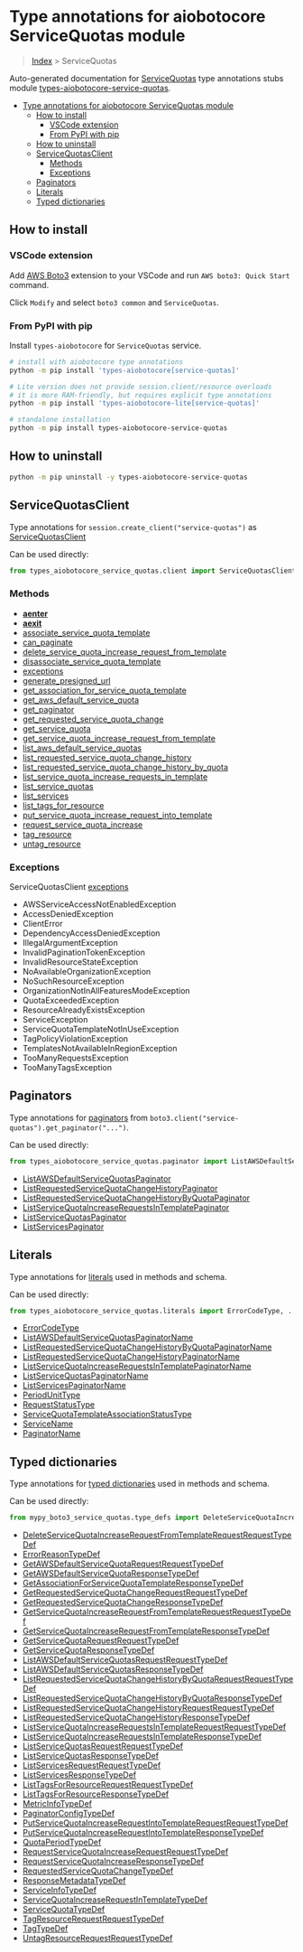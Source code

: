 <a id="type-annotations-for-aiobotocore-servicequotas-module"></a>

# Type annotations for aiobotocore ServiceQuotas module

> [Index](..) > ServiceQuotas

Auto-generated documentation for
[ServiceQuotas](https://boto3.amazonaws.com/v1/documentation/api/latest/reference/services/service-quotas.html#ServiceQuotas)
type annotations stubs module
[types-aiobotocore-service-quotas](https://pypi.org/project/types-aiobotocore-service-quotas/).

- [Type annotations for aiobotocore ServiceQuotas module](#type-annotations-for-aiobotocore-servicequotas-module)
  - [How to install](#how-to-install)
    - [VSCode extension](#vscode-extension)
    - [From PyPI with pip](#from-pypi-with-pip)
  - [How to uninstall](#how-to-uninstall)
  - [ServiceQuotasClient](#servicequotasclient)
    - [Methods](#methods)
    - [Exceptions](#exceptions)
  - [Paginators](#paginators)
  - [Literals](#literals)
  - [Typed dictionaries](#typed-dictionaries)

<a id="how-to-install"></a>

## How to install

<a id="vscode-extension"></a>

### VSCode extension

Add
[AWS Boto3](https://marketplace.visualstudio.com/items?itemName=Boto3typed.boto3-ide)
extension to your VSCode and run `AWS boto3: Quick Start` command.

Click `Modify` and select `boto3 common` and `ServiceQuotas`.

<a id="from-pypi-with-pip"></a>

### From PyPI with pip

Install `types-aiobotocore` for `ServiceQuotas` service.

```bash
# install with aiobotocore type annotations
python -m pip install 'types-aiobotocore[service-quotas]'

# Lite version does not provide session.client/resource overloads
# it is more RAM-friendly, but requires explicit type annotations
python -m pip install 'types-aiobotocore-lite[service-quotas]'

# standalone installation
python -m pip install types-aiobotocore-service-quotas
```

<a id="how-to-uninstall"></a>

## How to uninstall

```bash
python -m pip uninstall -y types-aiobotocore-service-quotas
```

<a id="servicequotasclient"></a>

## ServiceQuotasClient

Type annotations for `session.create_client("service-quotas")` as
[ServiceQuotasClient](./client.md)

Can be used directly:

```python
from types_aiobotocore_service_quotas.client import ServiceQuotasClient
```

<a id="methods"></a>

### Methods

- [__aenter__](./client.md#__aenter__)
- [__aexit__](./client.md#__aexit__)
- [associate_service_quota_template](./client.md#associate_service_quota_template)
- [can_paginate](./client.md#can_paginate)
- [delete_service_quota_increase_request_from_template](./client.md#delete_service_quota_increase_request_from_template)
- [disassociate_service_quota_template](./client.md#disassociate_service_quota_template)
- [exceptions](./client.md#exceptions)
- [generate_presigned_url](./client.md#generate_presigned_url)
- [get_association_for_service_quota_template](./client.md#get_association_for_service_quota_template)
- [get_aws_default_service_quota](./client.md#get_aws_default_service_quota)
- [get_paginator](./client.md#get_paginator)
- [get_requested_service_quota_change](./client.md#get_requested_service_quota_change)
- [get_service_quota](./client.md#get_service_quota)
- [get_service_quota_increase_request_from_template](./client.md#get_service_quota_increase_request_from_template)
- [list_aws_default_service_quotas](./client.md#list_aws_default_service_quotas)
- [list_requested_service_quota_change_history](./client.md#list_requested_service_quota_change_history)
- [list_requested_service_quota_change_history_by_quota](./client.md#list_requested_service_quota_change_history_by_quota)
- [list_service_quota_increase_requests_in_template](./client.md#list_service_quota_increase_requests_in_template)
- [list_service_quotas](./client.md#list_service_quotas)
- [list_services](./client.md#list_services)
- [list_tags_for_resource](./client.md#list_tags_for_resource)
- [put_service_quota_increase_request_into_template](./client.md#put_service_quota_increase_request_into_template)
- [request_service_quota_increase](./client.md#request_service_quota_increase)
- [tag_resource](./client.md#tag_resource)
- [untag_resource](./client.md#untag_resource)

<a id="exceptions"></a>

### Exceptions

ServiceQuotasClient [exceptions](./client.md#exceptions)

- AWSServiceAccessNotEnabledException
- AccessDeniedException
- ClientError
- DependencyAccessDeniedException
- IllegalArgumentException
- InvalidPaginationTokenException
- InvalidResourceStateException
- NoAvailableOrganizationException
- NoSuchResourceException
- OrganizationNotInAllFeaturesModeException
- QuotaExceededException
- ResourceAlreadyExistsException
- ServiceException
- ServiceQuotaTemplateNotInUseException
- TagPolicyViolationException
- TemplatesNotAvailableInRegionException
- TooManyRequestsException
- TooManyTagsException

<a id="paginators"></a>

## Paginators

Type annotations for [paginators](./paginators.md) from
`boto3.client("service-quotas").get_paginator("...")`.

Can be used directly:

```python
from types_aiobotocore_service_quotas.paginator import ListAWSDefaultServiceQuotasPaginator, ...
```

- [ListAWSDefaultServiceQuotasPaginator](./paginators.md#listawsdefaultservicequotaspaginator)
- [ListRequestedServiceQuotaChangeHistoryPaginator](./paginators.md#listrequestedservicequotachangehistorypaginator)
- [ListRequestedServiceQuotaChangeHistoryByQuotaPaginator](./paginators.md#listrequestedservicequotachangehistorybyquotapaginator)
- [ListServiceQuotaIncreaseRequestsInTemplatePaginator](./paginators.md#listservicequotaincreaserequestsintemplatepaginator)
- [ListServiceQuotasPaginator](./paginators.md#listservicequotaspaginator)
- [ListServicesPaginator](./paginators.md#listservicespaginator)

<a id="literals"></a>

## Literals

Type annotations for [literals](./literals.md) used in methods and schema.

Can be used directly:

```python
from types_aiobotocore_service_quotas.literals import ErrorCodeType, ...
```

- [ErrorCodeType](./literals.md#errorcodetype)
- [ListAWSDefaultServiceQuotasPaginatorName](./literals.md#listawsdefaultservicequotaspaginatorname)
- [ListRequestedServiceQuotaChangeHistoryByQuotaPaginatorName](./literals.md#listrequestedservicequotachangehistorybyquotapaginatorname)
- [ListRequestedServiceQuotaChangeHistoryPaginatorName](./literals.md#listrequestedservicequotachangehistorypaginatorname)
- [ListServiceQuotaIncreaseRequestsInTemplatePaginatorName](./literals.md#listservicequotaincreaserequestsintemplatepaginatorname)
- [ListServiceQuotasPaginatorName](./literals.md#listservicequotaspaginatorname)
- [ListServicesPaginatorName](./literals.md#listservicespaginatorname)
- [PeriodUnitType](./literals.md#periodunittype)
- [RequestStatusType](./literals.md#requeststatustype)
- [ServiceQuotaTemplateAssociationStatusType](./literals.md#servicequotatemplateassociationstatustype)
- [ServiceName](./literals.md#servicename)
- [PaginatorName](./literals.md#paginatorname)

<a id="typed-dictionaries"></a>

## Typed dictionaries

Type annotations for [typed dictionaries](./type_defs.md) used in methods and
schema.

Can be used directly:

```python
from mypy_boto3_service_quotas.type_defs import DeleteServiceQuotaIncreaseRequestFromTemplateRequestRequestTypeDef, ...
```

- [DeleteServiceQuotaIncreaseRequestFromTemplateRequestRequestTypeDef](./type_defs.md#deleteservicequotaincreaserequestfromtemplaterequestrequesttypedef)
- [ErrorReasonTypeDef](./type_defs.md#errorreasontypedef)
- [GetAWSDefaultServiceQuotaRequestRequestTypeDef](./type_defs.md#getawsdefaultservicequotarequestrequesttypedef)
- [GetAWSDefaultServiceQuotaResponseTypeDef](./type_defs.md#getawsdefaultservicequotaresponsetypedef)
- [GetAssociationForServiceQuotaTemplateResponseTypeDef](./type_defs.md#getassociationforservicequotatemplateresponsetypedef)
- [GetRequestedServiceQuotaChangeRequestRequestTypeDef](./type_defs.md#getrequestedservicequotachangerequestrequesttypedef)
- [GetRequestedServiceQuotaChangeResponseTypeDef](./type_defs.md#getrequestedservicequotachangeresponsetypedef)
- [GetServiceQuotaIncreaseRequestFromTemplateRequestRequestTypeDef](./type_defs.md#getservicequotaincreaserequestfromtemplaterequestrequesttypedef)
- [GetServiceQuotaIncreaseRequestFromTemplateResponseTypeDef](./type_defs.md#getservicequotaincreaserequestfromtemplateresponsetypedef)
- [GetServiceQuotaRequestRequestTypeDef](./type_defs.md#getservicequotarequestrequesttypedef)
- [GetServiceQuotaResponseTypeDef](./type_defs.md#getservicequotaresponsetypedef)
- [ListAWSDefaultServiceQuotasRequestRequestTypeDef](./type_defs.md#listawsdefaultservicequotasrequestrequesttypedef)
- [ListAWSDefaultServiceQuotasResponseTypeDef](./type_defs.md#listawsdefaultservicequotasresponsetypedef)
- [ListRequestedServiceQuotaChangeHistoryByQuotaRequestRequestTypeDef](./type_defs.md#listrequestedservicequotachangehistorybyquotarequestrequesttypedef)
- [ListRequestedServiceQuotaChangeHistoryByQuotaResponseTypeDef](./type_defs.md#listrequestedservicequotachangehistorybyquotaresponsetypedef)
- [ListRequestedServiceQuotaChangeHistoryRequestRequestTypeDef](./type_defs.md#listrequestedservicequotachangehistoryrequestrequesttypedef)
- [ListRequestedServiceQuotaChangeHistoryResponseTypeDef](./type_defs.md#listrequestedservicequotachangehistoryresponsetypedef)
- [ListServiceQuotaIncreaseRequestsInTemplateRequestRequestTypeDef](./type_defs.md#listservicequotaincreaserequestsintemplaterequestrequesttypedef)
- [ListServiceQuotaIncreaseRequestsInTemplateResponseTypeDef](./type_defs.md#listservicequotaincreaserequestsintemplateresponsetypedef)
- [ListServiceQuotasRequestRequestTypeDef](./type_defs.md#listservicequotasrequestrequesttypedef)
- [ListServiceQuotasResponseTypeDef](./type_defs.md#listservicequotasresponsetypedef)
- [ListServicesRequestRequestTypeDef](./type_defs.md#listservicesrequestrequesttypedef)
- [ListServicesResponseTypeDef](./type_defs.md#listservicesresponsetypedef)
- [ListTagsForResourceRequestRequestTypeDef](./type_defs.md#listtagsforresourcerequestrequesttypedef)
- [ListTagsForResourceResponseTypeDef](./type_defs.md#listtagsforresourceresponsetypedef)
- [MetricInfoTypeDef](./type_defs.md#metricinfotypedef)
- [PaginatorConfigTypeDef](./type_defs.md#paginatorconfigtypedef)
- [PutServiceQuotaIncreaseRequestIntoTemplateRequestRequestTypeDef](./type_defs.md#putservicequotaincreaserequestintotemplaterequestrequesttypedef)
- [PutServiceQuotaIncreaseRequestIntoTemplateResponseTypeDef](./type_defs.md#putservicequotaincreaserequestintotemplateresponsetypedef)
- [QuotaPeriodTypeDef](./type_defs.md#quotaperiodtypedef)
- [RequestServiceQuotaIncreaseRequestRequestTypeDef](./type_defs.md#requestservicequotaincreaserequestrequesttypedef)
- [RequestServiceQuotaIncreaseResponseTypeDef](./type_defs.md#requestservicequotaincreaseresponsetypedef)
- [RequestedServiceQuotaChangeTypeDef](./type_defs.md#requestedservicequotachangetypedef)
- [ResponseMetadataTypeDef](./type_defs.md#responsemetadatatypedef)
- [ServiceInfoTypeDef](./type_defs.md#serviceinfotypedef)
- [ServiceQuotaIncreaseRequestInTemplateTypeDef](./type_defs.md#servicequotaincreaserequestintemplatetypedef)
- [ServiceQuotaTypeDef](./type_defs.md#servicequotatypedef)
- [TagResourceRequestRequestTypeDef](./type_defs.md#tagresourcerequestrequesttypedef)
- [TagTypeDef](./type_defs.md#tagtypedef)
- [UntagResourceRequestRequestTypeDef](./type_defs.md#untagresourcerequestrequesttypedef)
